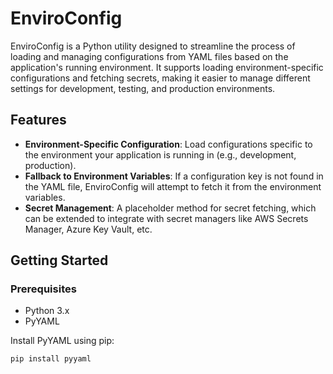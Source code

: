 # EnviroConfig

EnviroConfig is a Python utility designed to streamline the process of loading and managing configurations from YAML files based on the application's running environment. It supports loading environment-specific configurations and fetching secrets, making it easier to manage different settings for development, testing, and production environments.

## Features

- **Environment-Specific Configuration**: Load configurations specific to the environment your application is running in (e.g., development, production).
- **Fallback to Environment Variables**: If a configuration key is not found in the YAML file, EnviroConfig will attempt to fetch it from the environment variables.
- **Secret Management**: A placeholder method for secret fetching, which can be extended to integrate with secret managers like AWS Secrets Manager, Azure Key Vault, etc.

## Getting Started

### Prerequisites

- Python 3.x
- PyYAML

Install PyYAML using pip:

```bash
pip install pyyaml
